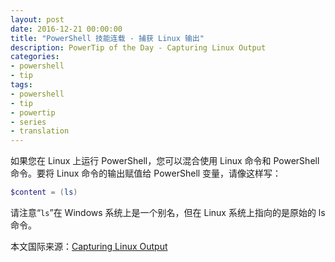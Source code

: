 ```yaml
---
layout: post
date: 2016-12-21 00:00:00
title: "PowerShell 技能连载 - 捕获 Linux 输出"
description: PowerTip of the Day - Capturing Linux Output
categories:
- powershell
- tip
tags:
- powershell
- tip
- powertip
- series
- translation
---
```

如果您在 Linux 上运行 PowerShell，您可以混合使用 Linux 命令和 PowerShell 命令。要将 Linux 命令的输出赋值给 PowerShell 变量，请像这样写：

```powershell
$content = (ls)
```
请注意“`ls`”在 Windows 系统上是一个别名，但在 Linux 系统上指向的是原始的 ls 命令。

<!--more-->
本文国际来源：[Capturing Linux Output](http://community.idera.com/powershell/powertips/b/tips/posts/capturing-linux-output)
